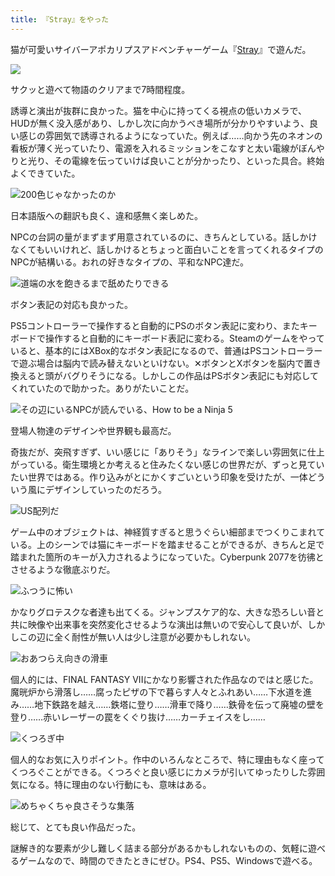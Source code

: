 ```yaml
---
title: 『Stray』をやった
---
```

猫が可愛いサイバーアポカリプスアドベンチャーゲーム『[Stray](https://store.steampowered.com/app/1332010/Stray/?l=japanese)』で遊んだ。

![](https://lh3.googleusercontent.com/HOvBTtR3IpksNwj4vg9LmQz8-aqkOBywmqiIxmiFXPSqn9pI-kA1rmxfuSdzmjkL_hhjTgpz0FiJZxtIZx2vh3HE0rb2BD49Ojv0ps1kkkX73pI6RuP0ipWxfrgTYfZaVOGu8JaDtAQnOtd2BI3dtQavmPSXdXzRJxst_2asXGjnDYSnoRgLRLjRtfyq7A)

サクッと遊べて物語のクリアまで7時間程度。

誘導と演出が抜群に良かった。猫を中心に持ってくる視点の低いカメラで、HUDが無く没入感があり、しかし次に向かうべき場所が分かりやすいよう、良い感じの雰囲気で誘導されるようになっていた。例えば……向かう先のネオンの看板が薄く光っていたり、電源を入れるミッションをこなすと太い電線がぼんやりと光り、その電線を伝っていけば良いことが分かったり、といった具合。終始よくできていた。

![](https://lh4.googleusercontent.com/zQyceHxiuAGb2w1KgdhV-vzuBtYeR7zywRsFIES0K2fKb1z7GN8HfKvWRw1xfyh5eOSte51JSa48ZlvCqAnlOf9IlJY-d3UuvCTYAtXwi3f0faNlVv_n1wiYqF5Td9m6BQd9evmcHMhIiniSEMuw2HYvIpP-TUYX_7X59IsWPiaNfrDCqJ1nbGWkGSgCyQ "200色じゃなかったのか")

日本語版への翻訳も良く、違和感無く楽しめた。

NPCの台詞の量がまずまず用意されているのに、きちんとしている。話しかけなくてもいいけれど、話しかけるとちょっと面白いことを言ってくれるタイプのNPCが結構いる。おれの好きなタイプの、平和なNPC達だ。

![](https://lh4.googleusercontent.com/m3IdnB6ZI1VLST5x_j8ROV1F-bl47DUmuFd6XtzebQmKXHUpaPHLOtle_536DWcBhAMjR3HOaJ9gO5L7yWfsRUkBZJ2IgApnjFPOOGWDvOQy2ChGrLT2J8wyM-9sBhbPz5LgZIuIC1iadBvbwQRYcsc_I8cWtnBXPGNxoYbcFzkcn6QkoLcnEEbuc_LQCw "道端の水を飽きるまで舐めたりできる")

ボタン表記の対応も良かった。

PS5コントローラーで操作すると自動的にPSのボタン表記に変わり、またキーボードで操作すると自動的にキーボード表記に変わる。Steamのゲームをやっていると、基本的にはXBox的なボタン表記になるので、普通はPSコントローラーで遊ぶ場合は脳内で読み替えないといけない。✕ボタンとXボタンを脳内で置き換えると頭がバグりそうになる。しかしこの作品はPSボタン表記にも対応してくれていたので助かった。ありがたいことだ。

![](https://lh5.googleusercontent.com/KAEkcpwV3XGvSJMFFdCRJ45rCfYjF7n8l-p33zu0OTB5rtO3jD0kg2CR0l2wwfMQZoqeCdrevC0exrj8NeQ_i1bPW1b7rvJZE4vdOXcpQKwj2-a3RUUhIouiBwOwGzJdwxG1eTLAhwWA_qUW15SGQEihNS6-hobCXhh5unj1mGovquwhIlCUV0HCPzELDw "その辺にいるNPCが読んでいる、How to be a Ninja 5")

登場人物達のデザインや世界観も最高だ。

奇抜だが、突飛すぎず、いい感じに「ありそう」なラインで楽しい雰囲気に仕上がっている。衛生環境とか考えると住みたくない感じの世界だが、ずっと見ていたい世界ではある。作り込みがとにかくすごいという印象を受けたが、一体どういう風にデザインしていったのだろう。

![](https://lh5.googleusercontent.com/1oax5-_VLFUIkcqH1qJinDTAsHqz_Z89hJJ_TV3bEfTiUsPD4IGh5IiZSjyAvEnsnQOMWiBOhkY_8e-bAhqirchg3CLjRVaIvUc7ZXBcZKBeKsOCbsoX-i_jqIPCcKvPtJI-xIkONJtnIrbvN41CXofx7-6nYj03M88ds8zaXyEy2MaZKSYRqR6jRr-A0w "US配列だ")

ゲーム中のオブジェクトは、神経質すぎると思うぐらい細部までつくりこまれている。上のシーンでは猫にキーボードを踏ませることができるが、きちんと足で踏まれた箇所のキーが入力されるようになっていた。Cyberpunk 2077を彷彿とさせるような徹底ぶりだ。

![](https://lh4.googleusercontent.com/L-37IptYyv33dLx9C2NxznPvDvdkQmImetMdJ4TFWUN7soSEsGzLGiOVZ7ndVLmelUtL1yzKd59sQRsvV6T2oqxZeQGUalKlDUtUYhX-7xaC_AhmMN3uavkJfqZw-9AQOwnKRkxiNhQsNwZJaPuS8bNkkOxnUcMw9aoh1VsALqqw1G2s0Y-A-kta4Phuhg "ふつうに怖い")

かなりグロテスクな者達も出てくる。ジャンプスケア的な、大きな恐ろしい音と共に映像や出来事を突然変化させるような演出は無いので安心して良いが、しかしこの辺に全く耐性が無い人は少し注意が必要かもしれない。

![](https://lh4.googleusercontent.com/cc-KyHrAC9zdz9WPDe1xNc73RIoRAva3zPdFiNezRe0HipszZnAdRIa3EDwyZGsfXq34qzc68axYG_NcgdXNQSWlxM4CBi14dQ8gDCzUGaYaVAPPrMxjN7fI4KYiDQebXXk2HzUOyi3YG5o1zvhiJu4vBm3LIoNA1S8QVZTjSYemfaeL7aBzLMfARgboTA "おあつらえ向きの滑車")

個人的には、FINAL FANTASY VIIにかなり影響された作品なのではと感じた。魔晄炉から滑落し……腐ったピザの下で暮らす人々とふれあい……下水道を進み……地下鉄路を越え……鉄塔に登り……滑車で降り……鉄骨を伝って廃墟の壁を登り……赤いレーザーの罠をくぐり抜け……カーチェイスをし……

![](https://lh6.googleusercontent.com/O5IorWQbL9UbZ_sE4XiCgmdWRuxrtC3KMSg5CLct-apl1qkKAhPRejRPYbpt5RLMRGHyrNxmctR4eshqePQq7I4E66_zgU1U83xWkZ9IdRss22lmWUoRNpURIY6Omba4TULmmpZCHr_E99eZmLgYVOQvTGwIN71JBoRwfiRifvg5mAEiULqGhphHnMjMBQ "くつろぎ中")

個人的なお気に入りポイント。作中のいろんなところで、特に理由もなく座ってくつろぐことができる。くつろぐと良い感じにカメラが引いてゆったりした雰囲気になる。特に理由のない行動にも、意味はある。

![](https://lh3.googleusercontent.com/GLkv77C4DQSbJhcjta3aUNpbv4Nq3G0-kXhW4NIJccNM-hIL1smKN2OdwobomwgyQ62kz3SWQCDZ3vvjxkxgV86gAmL0aJl8tSzgBhejGSt0lJqtfgbXw7RtuFRvvNskJphcJGZjWDdoLIj5pdrOSYO48IO3ZvD_B7AmajJjR6ikSqJn9wUiJ-8t4RmZBA "めちゃくちゃ良さそうな集落")

総じて、とても良い作品だった。

謎解き的な要素が少し難しく詰まる部分があるかもしれないものの、気軽に遊べるゲームなので、時間のできたときにぜひ。PS4、PS5、Windowsで遊べる。
